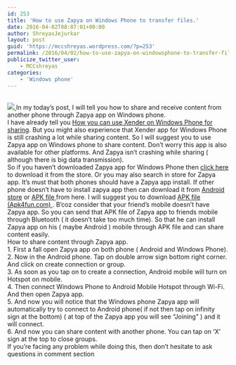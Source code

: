 ```yaml
---
id: 253
title: 'How to use Zapya on Windows Phone to transfer files.'
date: 2016-04-02T08:07:01+00:00
author: ShreyasJejurkar
layout: post
guid: 'https://mccshreyas.wordpress.com/?p=253'
permalink: /2016/04/02/how-to-use-zapya-on-windowsphone-to-transfer-files/
publicize_twitter_user:
    - MCCshreyas
categories:
    - 'Windows phone'
---
```


[  
![](http://mccshreyas.files.wordpress.com/2016/04/savedpicture-20164214325.jpg?w=700)  ](http://mccshreyas.files.wordpress.com/2016/04/savedpicture-20164214325.jpg)In my today’s post, I will tell you how to share and receive content from another phone through Zapya app on Windows phone.  
I have already tell you [How you can use Xender on Windows Phone for sharing](https://mccshreyas.wordpress.com/2015/08/12/xender-on-windows-phone-how-to-use/). But you might also experience that Xender app for Windows Phone is still crashing a lot while sharing content. So I will suggest you to use Zapya app on Windows phone to share content. Don’t worry this app is also available for other platforms. And Zapya isn’t crashing while sharing ( although there is big data transmission).  
So if you haven’t downloaded Zapya app for Windows Phone then [click here ](https://www.microsoft.com/en-us/store/apps/zapya/9nblggh3v9m6)to download it from the store. Or you may also search in store for Zapya app. It’s must that both phones should have a Zapya app install. If other phone doesn’t have to install zapya app then can download it from [Android store](https://play.google.com/store/apps/details?id=com.dewmobile.kuaiya.play&hl=en) or [APK file ](http://www.apk4fun.com/apk/38358/)from here. I will suggest you to download [APK file (Apk4fun.com) ](http://www.apk4fun.com/apk/38358/). B’coz consider that your friend’s mobile doesn’t have Zapya app. So you can send that APK file of Zapya app to friends mobile through Bluetooth ( it doesn’t take too much time). So that he can install Zapya app on his ( maybe Android ) mobile through APK file and can share content easily.  
How to share content through Zapya app.  
1\. First a fall open Zapya app on both phone ( Android and Windows Phone).  
2\. Now in the Android phone. Tap on double arrow sign bottom right corner. And click on create connection or group.  
3\. As soon as you tap on to create a connection, Android mobile will turn on Hotspot on mobile.  
4\. Then connect Windows Phone to Android Mobile Hotspot through Wi-Fi. And then open Zapya app.  
5\. And now you will notice that the Windows phone Zapya app will automatically try to connect to Android phone( if not then tap on infinity sign at the bottom) ( at top of the Zapya app you will see “Joining” ) and it will connect.  
6\. And now you can share content with another phone. You can tap on ‘X’ sign at the top to close groups.  
If you’re facing any problem while doing this, then don’t hesitate to ask questions in comment section